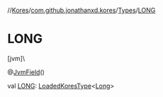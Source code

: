 //[Kores](../../../index.md)/[com.github.jonathanxd.kores](../index.md)/[Types](index.md)/[LONG](-l-o-n-g.md)

# LONG

[jvm]\

@[JvmField](https://kotlinlang.org/api/latest/jvm/stdlib/kotlin.jvm/-jvm-field/index.html)()

val [LONG](-l-o-n-g.md): [LoadedKoresType](../../com.github.jonathanxd.kores.type/-loaded-kores-type/index.md)<[Long](https://kotlinlang.org/api/latest/jvm/stdlib/kotlin/-long/index.html)>
